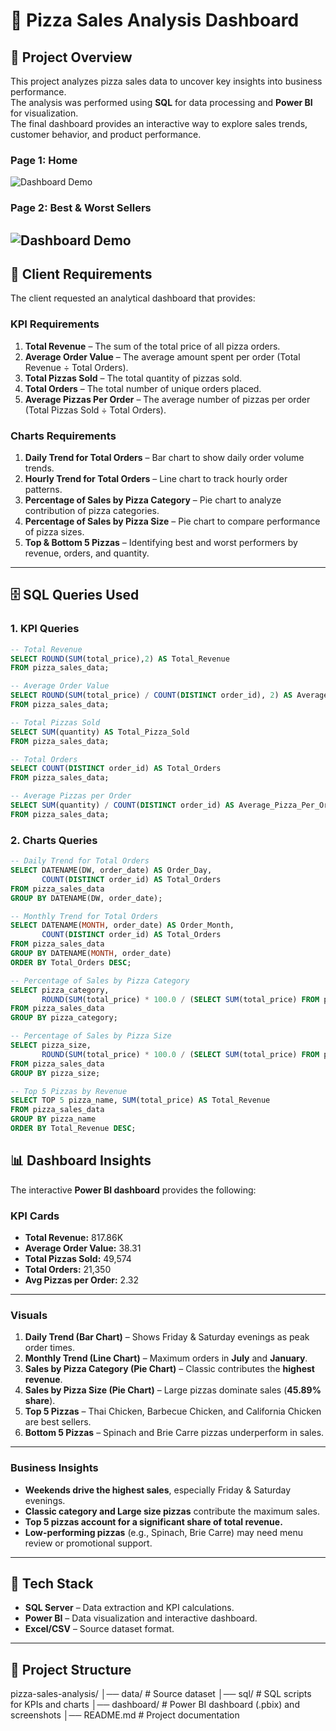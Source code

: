 # 🍕 Pizza Sales Analysis Dashboard

## 📌 Project Overview
This project analyzes pizza sales data to uncover key insights into business performance.  
The analysis was performed using **SQL** for data processing and **Power BI** for visualization.  
The final dashboard provides an interactive way to explore sales trends, customer behavior, and product performance.

### Page 1: Home 
![Dashboard Demo](https://github.com/TechPodx/Style-Repo/blob/main/Gif/Pizza_Home-gif.gif)

### Page 2: Best & Worst Sellers 
![Dashboard Demo](https://github.com/TechPodx/Style-Repo/blob/main/Gif/Pizza_BestWorstSellers_gif.gif)
---

## 📝 Client Requirements

The client requested an analytical dashboard that provides:

### **KPI Requirements**
1. **Total Revenue** – The sum of the total price of all pizza orders.  
2. **Average Order Value** – The average amount spent per order (Total Revenue ÷ Total Orders).  
3. **Total Pizzas Sold** – The total quantity of pizzas sold.  
4. **Total Orders** – The total number of unique orders placed.  
5. **Average Pizzas Per Order** – The average number of pizzas per order (Total Pizzas Sold ÷ Total Orders).  

### **Charts Requirements**
1. **Daily Trend for Total Orders** – Bar chart to show daily order volume trends.  
2. **Hourly Trend for Total Orders** – Line chart to track hourly order patterns.  
3. **Percentage of Sales by Pizza Category** – Pie chart to analyze contribution of pizza categories.  
4. **Percentage of Sales by Pizza Size** – Pie chart to compare performance of pizza sizes.  
5. **Top & Bottom 5 Pizzas** – Identifying best and worst performers by revenue, orders, and quantity.

---

## 🗄️ SQL Queries Used

### **1. KPI Queries**
```SQL
-- Total Revenue
SELECT ROUND(SUM(total_price),2) AS Total_Revenue 
FROM pizza_sales_data;

-- Average Order Value
SELECT ROUND(SUM(total_price) / COUNT(DISTINCT order_id), 2) AS Average_Order_Value 
FROM pizza_sales_data;

-- Total Pizzas Sold
SELECT SUM(quantity) AS Total_Pizza_Sold
FROM pizza_sales_data;

-- Total Orders
SELECT COUNT(DISTINCT order_id) AS Total_Orders
FROM pizza_sales_data;

-- Average Pizzas per Order
SELECT SUM(quantity) / COUNT(DISTINCT order_id) AS Average_Pizza_Per_Order
FROM pizza_sales_data;
```
### **2. Charts Queries**
```SQL
-- Daily Trend for Total Orders
SELECT DATENAME(DW, order_date) AS Order_Day,
       COUNT(DISTINCT order_id) AS Total_Orders
FROM pizza_sales_data
GROUP BY DATENAME(DW, order_date);

-- Monthly Trend for Total Orders
SELECT DATENAME(MONTH, order_date) AS Order_Month,
       COUNT(DISTINCT order_id) AS Total_Orders
FROM pizza_sales_data
GROUP BY DATENAME(MONTH, order_date)
ORDER BY Total_Orders DESC;

-- Percentage of Sales by Pizza Category
SELECT pizza_category,
       ROUND(SUM(total_price) * 100.0 / (SELECT SUM(total_price) FROM pizza_sales_data), 2) AS Pct_Sales
FROM pizza_sales_data
GROUP BY pizza_category;

-- Percentage of Sales by Pizza Size
SELECT pizza_size,
       ROUND(SUM(total_price) * 100.0 / (SELECT SUM(total_price) FROM pizza_sales_data), 2) AS Pct_Sales
FROM pizza_sales_data
GROUP BY pizza_size;

-- Top 5 Pizzas by Revenue
SELECT TOP 5 pizza_name, SUM(total_price) AS Total_Revenue
FROM pizza_sales_data
GROUP BY pizza_name
ORDER BY Total_Revenue DESC;
```

## 📊 Dashboard Insights

The interactive **Power BI dashboard** provides the following:

### **KPI Cards**
- **Total Revenue:** 817.86K  
- **Average Order Value:** 38.31  
- **Total Pizzas Sold:** 49,574  
- **Total Orders:** 21,350  
- **Avg Pizzas per Order:** 2.32  

---

### **Visuals**
1. **Daily Trend (Bar Chart)** – Shows Friday & Saturday evenings as peak order times.  
2. **Monthly Trend (Line Chart)** – Maximum orders in **July** and **January**.  
3. **Sales by Pizza Category (Pie Chart)** – Classic contributes the **highest revenue**.  
4. **Sales by Pizza Size (Pie Chart)** – Large pizzas dominate sales (**45.89% share**).  
5. **Top 5 Pizzas** – Thai Chicken, Barbecue Chicken, and California Chicken are best sellers.  
6. **Bottom 5 Pizzas** – Spinach and Brie Carre pizzas underperform in sales.  

---

### **Business Insights**
- **Weekends drive the highest sales**, especially Friday & Saturday evenings.  
- **Classic category and Large size pizzas** contribute the maximum sales.  
- **Top 5 pizzas account for a significant share of total revenue.**  
- **Low-performing pizzas** (e.g., Spinach, Brie Carre) may need menu review or promotional support.  

---

## 🚀 Tech Stack
- **SQL Server** – Data extraction and KPI calculations.  
- **Power BI** – Data visualization and interactive dashboard.  
- **Excel/CSV** – Source dataset format.  

---

## 📂 Project Structure

pizza-sales-analysis/
│── data/ # Source dataset
│── sql/ # SQL scripts for KPIs and charts
│── dashboard/ # Power BI dashboard (.pbix) and screenshots
│── README.md # Project documentation




































